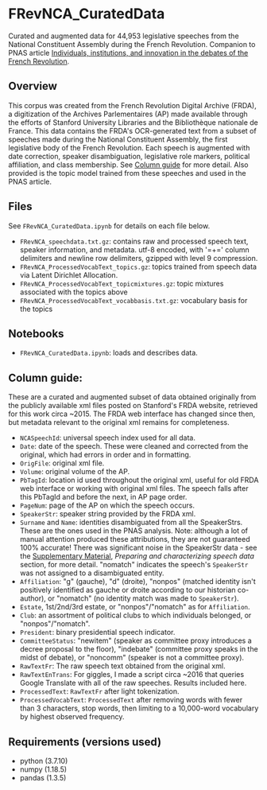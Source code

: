 # FRevNCA_CuratedData

Curated and augmented data for 44,953 legislative speeches from the National Constituent Assembly during the French Revolution.  Companion to PNAS article [Individuals, institutions, and innovation in the debates of the French Revolution](https://www.pnas.org/content/115/18/4607.short).

## Overview

This corpus was created from the French Revolution Digital Archive (FRDA), a digitization of the Archives Parlementaires (AP) made available through the efforts of Stanford University Libraries and the Bibliothèque nationale de France.  This data contains the FRDA's OCR-generated text from a subset of speeches made during the National Constituent Assembly, the first legislative body of the French Revolution.  Each speech is augmented with date correction, speaker disambiguation, legislative role markers, political affiliation, and class membership.  See [Column guide](#column-guide) for more detail.  Also provided is the topic model trained from these speeches and used in the PNAS article.


## Files

See `FRevNCA_CuratedData.ipynb` for details on each file below.

* `FRevNCA_speechdata.txt.gz`: contains raw and processed speech text, speaker information, and metadata.  utf-8 encoded, with '=+=' column delimiters and newline row delimiters, gzipped with level 9 compression.
* `FRevNCA_ProcessedVocabText_topics.gz`: topics trained from speech data via Latent Dirichlet Allocation.
* `FRevNCA_ProcessedVocabText_topicmixtures.gz`: topic mixtures associated with the topics above
* `FRevNCA_ProcessedVocabText_vocabbasis.txt.gz`: vocabulary basis for the topics

## Notebooks

* `FRevNCA_CuratedData.ipynb`: loads and describes data.

## Column guide:

These are a curated and augmented subset of data obtained originally from the publicly available xml files posted on Stanford's FRDA website, retrieved for this work circa ~2015. The FRDA web interface has changed since then, but metadata relevant to the original xml remains for completeness.

* `NCASpeechId`: universal speech index used for all data.
* `Date`: date of the speech.  These were cleaned and corrected from the original, which had errors in order and in formatting.
* `OrigFile`: original xml file.
* `Volume`: original volume of the AP.
* `PbTagId`: location id used throughout the original xml, useful for old FRDA web interface or working with original xml files.  The speech falls after this PbTagId and before the next, in AP page order.
* `PageNum`: page of the AP on which the speech occurs.
* `SpeakerStr`: speaker string provided by the FRDA xml.
* `Surname` and `Name`: identities disambiguated from all the SpeakerStrs.  These are the ones used in the PNAS analysis.  Note: although a lot of manual attention produced these attributions, they are not guaranteed 100% accurate!  There was significant noise in the SpeakerStr data - see the [Supplementary Material](https://www.pnas.org/content/suppl/2018/04/16/1717729115.DCSupplemental), _Preparing and characterizing speech data_ section, for more detail. "nomatch" indicates the speech's `SpeakerStr` was not assigned to a disambiguated entity.
* `Affiliation`: "g" (gauche), "d" (droite), "nonpos" (matched identity isn't positively identified as gauche or droite according to our historian co-author), or "nomatch" (no identity match was made to `SpeakerStr`).
* `Estate`, 1st/2nd/3rd estate, or "nonpos"/"nomatch" as for `Affiliation`.
* `Club`: an assortment of political clubs to which individuals belonged, or "nonpos"/"nomatch".
* `President`: binary presidential speech indicator.
* `CommitteeStatus`: "newitem" (speaker as committee proxy introduces a decree proposal to the floor), "indebate" (committee proxy speaks in the midst of debate), or "noncomm" (speaker is not a committee proxy).
* `RawTextFr`: The raw speech text obtained from the original xml.
* `RawTextEnTrans`: For giggles, I made a script circa ~2016 that queries Google Translate with all of the raw speeches.  Results included here.
* `ProcessedText`: `RawTextFr` after light tokenization.
* `ProcessedVocabText`: `ProcessedText` after removing words with fewer than 3 characters, stop words, then limiting to a 10,000-word vocabulary by highest observed frequency.

## Requirements (versions used)

* python (3.7.10)
* numpy (1.18.5)
* pandas (1.3.5)
